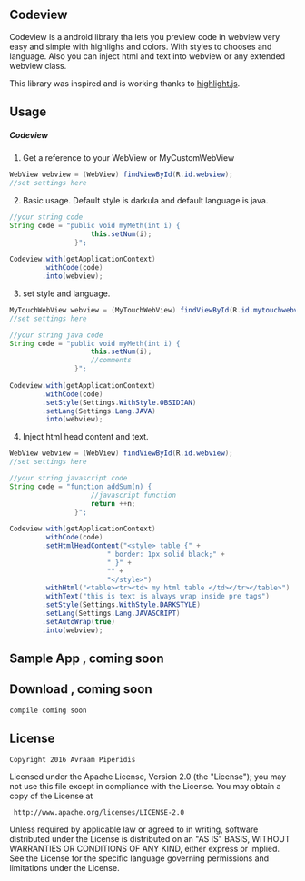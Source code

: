 Codeview
-------------

Codeview is a android library tha lets you
preview code in webview very easy and simple with highlighs and colors.
With styles to chooses and language.
Also you can inject html and text into webview or any extended webview class.

This library was inspired and is working thanks to [highlight.js](https://highlightjs.org/).


Usage
-----

##### Codeview


1) Get a reference to your WebView or MyCustomWebView

```java
WebView webview = (WebView) findViewById(R.id.webview);
//set settings here
```

2) Basic usage. Default style is darkula and default language is java.

```java
//your string code 
String code = "public void myMeth(int i) { 
					this.setNum(i);
				}";
								
Codeview.with(getApplicationContext)
		.withCode(code)
		.into(webview);
```


3) set style and language.

```java
MyTouchWebView webview = (MyTouchWebView) findViewById(R.id.mytouchwebview);
//set settings here
```

```java
//your string java code 
String code = "public void myMeth(int i) { 
					this.setNum(i);
					//comments
				}";
								
Codeview.with(getApplicationContext)
		.withCode(code)
		.setStyle(Settings.WithStyle.OBSIDIAN)
        .setLang(Settings.Lang.JAVA)
		.into(webview);
```


4) Inject html head content and text.

```java
WebView webview = (WebView) findViewById(R.id.webview);
//set settings here
```

```java
//your string javascript code 
String code = "function addSum(n) {
					//javascript function
					return ++n;
				}";
								
Codeview.with(getApplicationContext)
		.withCode(code)
		.setHtmlHeadContent("<style> table {" +
                        " border: 1px solid black;" +
                        " }" +
                        "" +
                        "</style>")
		.withHtml("<table><tr><td> my html table </td></tr></table>")
		.withText("this is text is always wrap inside pre tags")
		.setStyle(Settings.WithStyle.DARKSTYLE)
        .setLang(Settings.Lang.JAVASCRIPT)
		.setAutoWrap(true)
		.into(webview);
```



Sample App , coming soon
----------

Download , coming soon
--------

```groovy
compile coming soon
```

License
-------

    Copyright 2016 Avraam Piperidis

   Licensed under the Apache License, Version 2.0 (the "License");
   you may not use this file except in compliance with the License.
   You may obtain a copy of the License at

     http://www.apache.org/licenses/LICENSE-2.0

   Unless required by applicable law or agreed to in writing, software
   distributed under the License is distributed on an "AS IS" BASIS,
   WITHOUT WARRANTIES OR CONDITIONS OF ANY KIND, either express or implied.
   See the License for the specific language governing permissions and
   limitations under the License.
